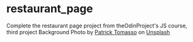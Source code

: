 # restaurant_page
Complete the restaurant page project from theOdinProject's JS course, third project
Background Photo by <a href="https://unsplash.com/@impatrickt?utm_content=creditCopyText&utm_medium=referral&utm_source=unsplash">Patrick Tomasso</a> on <a href="https://unsplash.com/photos/gray-concrete-bricks-painted-in-blue-QMDap1TAu0g?utm_content=creditCopyText&utm_medium=referral&utm_source=unsplash">Unsplash</a>
      